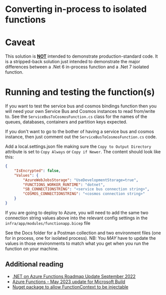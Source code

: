 # Converting in-process to isolated functions
# Caveat
This solution is <u>**NOT**</u> intended to demonstrate production-standard code.  It is a stripped-back solution just intended to demonstrate the major differences between a .Net 6 in-process function and a .Net 7 isolated function.

# Running and testing the function(s)
If you want to test the service bus and cosmos bindings function then you will need your own Service Bus and Cosmos instances to read from/write to.  See the `ServiceBusToCosmosFunction.cs` class for the names of the queues, databases, containers and partition keys expected.

If you don't want to go to the bother of having a service bus and cosmos instance, then just comment out the `ServiceBusToCosmosFunction.cs` code.

Add a local.settings.json file making sure the `Copy to Output Directory` attribute is set to `Copy Always` or `Copy if Newer`.  The content should look like this:
```json
{
    "IsEncrypted": false,
    "Values": {
        "AzureWebJobsStorage": "UseDevelopmentStorage=true",
        "FUNCTIONS_WORKER_RUNTIME": "dotnet",
        "SB_CONNECTIONSTRING": "<service bus connection string>",
        "COSMOS_CONNECTIONSTRING": "<cosmos connection string>"
    }
}
```
If you are going to deploy to Azure, you will need to add the same two connection string values above into the relevant config settings in the `infra/app/modules/functionapp.bicep` file


See the Docs folder for a Postman collection and two environment files (one for in process, one for isolated process).  NB: You *MAY* have to update the values in those environments to match what you get when you run the function on your machine.
## Additional reading
- [.NET on Azure Functions Roadmap Update September 2022](https://techcommunity.microsoft.com/t5/apps-on-azure-blog/net-on-azure-functions-roadmap-update/ba-p/3619066)
- [Azure Functions - May 2023 update for Microsoft Build](https://techcommunity.microsoft.com/t5/apps-on-azure-blog/azure-functions-may-update-for-microsoft-build/ba-p/3827388)
- [Nuget package to allow FunctionContext to be injectable](https://www.nuget.org/packages/Functions.Worker.ContextAccessor/)

